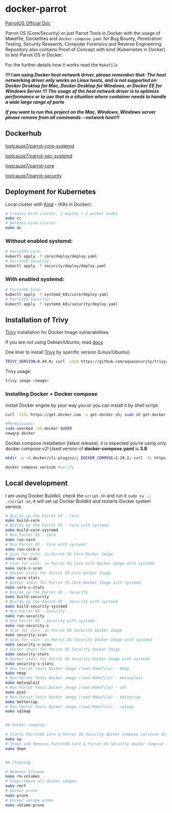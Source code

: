 # docker-parrot

[ParrotOS Official Doc](https://parrotsec.org/docs/)

Parrot OS (Core/Security) or just Parrot Tools  in Docker with the usage of Makefile, Dockefiles and `docker-compose.yaml` for Bug Bounty, Penetration Testing, Security Research, Computer Forensics and Reverse Engineering. Repository also contains Proof of Concept with kind (Kubernetes in Docker) to test Parrot OS in Docker.

For the further details how it works read the `Makefile`

***!!! I am using Docker host network driver, please remember that: The host networking driver only works on Linux hosts, and is not supported on Docker Desktop for Mac, Docker Desktop for Windows, or Docker EE for Windows Server !!! The usage of the host network driver is to optimize performance or to use that in a situation where container needs to handle a wide large range of ports***

***If you want to run this project on the Mac, Windows, Windows server please remove from all commands --network host!!!***

## Dockerhub

[lostcauze7/parrot-core-systemd](https://hub.docker.com/r/lostcauze7/parrot-core-systemd)

[lostcauze7/parrot-sec-systemd](https://hub.docker.com/r/lostcauze7/parrot-sec-systemd)

[lostcauze7/parrot-core](https://hub.docker.com/r/lostcauze7/parrot-core)

[lostcauze7/parrot-security](https://hub.docker.com/r/lostcauze7/parrot-security)

## Deployment for Kubernetes

Local cluster with [Kind](http://kind.sigs.k8s.io) - (K8s in Docker):

```bash
# Creates kind cluster, 1 master + 2 worker nodes
make cc
# Deletes kind cluster
make dc
```

### Without enabled systemd:

```bash
# ParrotOS Core:
kubectl apply -f core/deploy/deploy.yaml
# ParrotOS Security:
kubectl apply -f security/deploy/deploy.yaml
```

### With enabled systemd:

```bash
# ParrotOS Core:
kubectl apply -f systemd_k8s/core/deploy.yaml
# ParrotOS Security:
kubectl apply -f systemd_k8s/security/deploy.yaml
```

## Installation of Trivy

[Trivy](https://trivy.dev) installation for Docker Image vulnerabilities:

If you are not using Debian/Ubuntu, read [docs](https://aquasecurity.github.io/trivy/v0.18.3/installation/)

One liner to install [Trivy](https://trivy.dev) by specific version (Linux/Ubuntu):

```bash
TRIVY_VERSION=0.44.0; curl -sSLO https://github.com/aquasecurity/trivy/releases/download/v${TRIVY_VERSION}/trivy_${TRIVY_VERSION}_Linux-64bit.deb && sudo dpkg -i trivy_${TRIVY_VERSION}_Linux-64bit.deb
```

Trivy usage:

```bash
trivy image <image>
```

### Installing Docker + Docker compose

Install Docker engine by your way you or you can install it by shell script:

```bash
curl -fsSL https://get.docker.com -o get-docker.sh; sudo sh get-docker.sh; rm -rf get-docker.sh

#Permissions:
sudo usermod -aG docker $USER
newgrp docker
```

Docker compose installation (latest release), it is expected you're using only docker compose v2! Used version of **docker-compose.yaml** is **3.8**

```bash
mkdir -p ~/.docker/cli-plugins/; DOCKER_COMPOSE=2.20.2; curl -SL https://github.com/docker/compose/releases/download/v${DOCKER_COMPOSE}/docker-compose-linux-x86_64 -o ~/.docker/cli-plugins/docker-compose; chmod +x ~/.docker/cli-plugins/docker-compose #permission

docker compose version #verify
```

## Local development

I am using Docker Buildkit, check the `script.sh` and run it `sudo su -; ./script.sh`, it will set up Docker Buildkit and restarts Docker system service. 

```bash
# Builds up the Parrot OS - Core
make build-core
# Builds up the Parrot OS - Core with systemd
make build-core-systemd
# Run Parrot OS - Core
make run-core
# Run Parrot OS - Core with systemd
make run-core-s
# Scan for vuln. in Parrot OS Core Docker Image
make core-scan
# Scan for vuln. in Parrot OS Core with Docker Image with systemd
make core-s-scan
# Docker stats for Parrot OS Core Docker Image
make core-stats
# Docker stats for Parrot OS Core Docker Image with systemd
make core-s-stats
# Builds up the Parrot OS - Security
make build-security
# Builds up the Parrot OS - Security with systemd
make build-security-systemd
# Run Parrot OS - Security
make run-security
# Run Parrot OS - Security with systemd
make run-security-s
# Scan for vuln. in Parrot OS Security Docker Image
make security-scan
# Scan for vuln. in Parrot OS Security Docker Image with systemd
make security-s-scan
# Docker stats for Parrot OS Security Docker Image
make security-stats
# Docker stats for Parrot OS Security Docker Image with systemd
make security-s-stats
# Run Parrot Tools Docker image (read Makefile) - Nmap
make nmap
# Run Parrot Tools Docker image (read Makefile) - metasploit 
make metasploit
# Run Parrot Tools Docker image (read Makefile) - set 
make pset
# Run Parrot Tools Docker image (read Makefile) - bettercap 
make bettercap
# Run Parrot Tools Docker image (read Makefile) - sqlmap 
make sqlmap


## Docker compose:

# Starts ParrotOS Core & Parrot OS Security docker compose services defined in docker-compose.yaml
make up
# Stops and Removes ParrotOS Core & Parrot OS Security docker compose services defined in docker-compose.yaml
make down


## Cleaning

# Removes Volumes 
make rm-volumes
# Stop/remove all docker images
make rmrf
# Docker prune
make prune
# Docker volume prune
make volume-prune
```